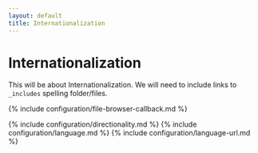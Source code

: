 ```yaml
---
layout: default
title: Internationalization
---
```


# Internationalization

This will be about Internationalization. We will need to include links to `_includes` spelling folder/files.

{% include configuration/file-browser-callback.md %}

{% include configuration/directionality.md %}
{% include configuration/language.md %}
{% include configuration/language-url.md %}
